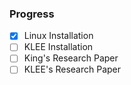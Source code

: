 ### Progress

- [x] Linux Installation
- [ ] KLEE Installation
- [ ] King's Research Paper
- [ ] KLEE's Research Paper
